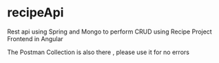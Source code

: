 # recipeApi
Rest api using Spring and Mongo to perform CRUD using Recipe Project Frontend in Angular

The Postman Collection is also there , please use it for no errors

